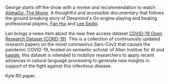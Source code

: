 
George starts off the show with a review and recommendation to watch [AlphaGo: The Movie](https://www.youtube.com/watch?v=WXuK6gekU1Y). A thoughtful and accessible documentary that follows the ground breaking story of Deepmind's Go engine playing and beating professional players, [Fan Hui](https://en.wikipedia.org/wiki/AlphaGo_versus_Fan_Hui) and [Lee Sedol](https://en.wikipedia.org/wiki/AlphaGo_versus_Lee_Sedol).

Lan brings a news item about the new free access dataset [COVID-19 Open Research Dataset (CORD-19)](https://pages.semanticscholar.org/coronavirus-research). This is a collection of continuously updated research papers on the novel coronavirus Sars-Cov2 that causes the pandemic COVID-19, hosted on semantic scholar of Allen Institue for AI and [kaggle](https://www.kaggle.com/allen-institute-for-ai/CORD-19-research-challenge), this dataset is intended to mobilize researchers to apply recent advances in natural language processing to generate new insights in support of the fight against this infectious disease. 

Kyle R0 paper.
